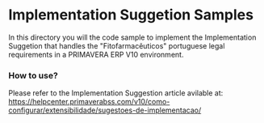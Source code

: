 # Implementation Suggetion Samples

In this directory you will the code sample to implement the Implementation Suggetion that handles the "Fitofarmacêuticos" portuguese legal requirements in a PRIMAVERA ERP V10 environment.

### How to use?
Please refer to the Implementation Suggestion article avilable at: https://helpcenter.primaverabss.com/v10/como-configurar/extensibilidade/sugestoes-de-implementacao/ 


